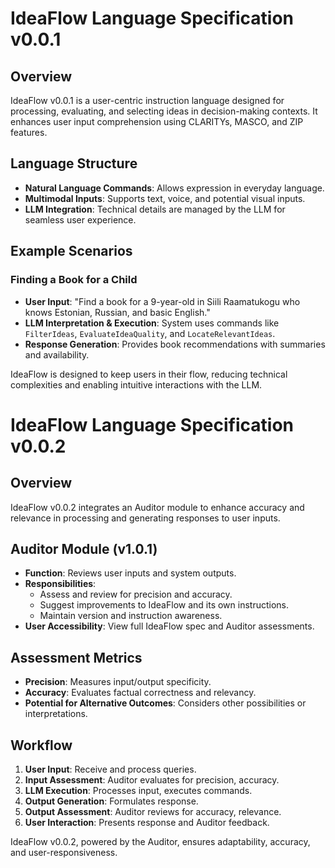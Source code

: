 # IdeaFlow Language Specification v0.0.1

## Overview
IdeaFlow v0.0.1 is a user-centric instruction language designed for processing, evaluating, and selecting ideas in decision-making contexts. It enhances user input comprehension using CLARITYs, MASCO, and ZIP features.

## Language Structure
- **Natural Language Commands**: Allows expression in everyday language.
- **Multimodal Inputs**: Supports text, voice, and potential visual inputs.
- **LLM Integration**: Technical details are managed by the LLM for seamless user experience.

## Example Scenarios

### Finding a Book for a Child
- **User Input**: "Find a book for a 9-year-old in Siili Raamatukogu who knows Estonian, Russian, and basic English."
- **LLM Interpretation & Execution**: System uses commands like `FilterIdeas`, `EvaluateIdeaQuality`, and `LocateRelevantIdeas`.
- **Response Generation**: Provides book recommendations with summaries and availability.

IdeaFlow is designed to keep users in their flow, reducing technical complexities and enabling intuitive interactions with the LLM.

# IdeaFlow Language Specification v0.0.2

## Overview
IdeaFlow v0.0.2 integrates an Auditor module to enhance accuracy and relevance in processing and generating responses to user inputs.

## Auditor Module (v1.0.1)
- **Function**: Reviews user inputs and system outputs.
- **Responsibilities**:
  - Assess and review for precision and accuracy.
  - Suggest improvements to IdeaFlow and its own instructions.
  - Maintain version and instruction awareness.
- **User Accessibility**: View full IdeaFlow spec and Auditor assessments.

## Assessment Metrics
- **Precision**: Measures input/output specificity.
- **Accuracy**: Evaluates factual correctness and relevancy.
- **Potential for Alternative Outcomes**: Considers other possibilities or interpretations.

## Workflow
1. **User Input**: Receive and process queries.
2. **Input Assessment**: Auditor evaluates for precision, accuracy.
3. **LLM Execution**: Processes input, executes commands.
4. **Output Generation**: Formulates response.
5. **Output Assessment**: Auditor reviews for accuracy, relevance.
6. **User Interaction**: Presents response and Auditor feedback.

IdeaFlow v0.0.2, powered by the Auditor, ensures adaptability, accuracy, and user-responsiveness.
